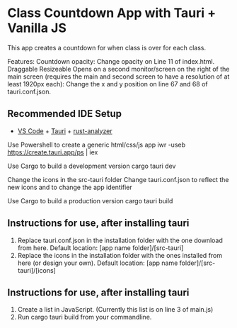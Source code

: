 # Class Countdown App with Tauri + Vanilla JS
This app creates a countdown for when class is over for each class.

Features:
Countdown opacity: Change opacity on Line 11 of index.html.
Draggable
Resizeable
Opens on a second monitor/screen on the right of the main screen (requires the main and second screen to have a resolution of at least 1920px each): Change the x and y position on line 67 and 68 of tauri.conf.json.

## Recommended IDE Setup

- [VS Code](https://code.visualstudio.com/) + [Tauri](https://marketplace.visualstudio.com/items?itemName=tauri-apps.tauri-vscode) + [rust-analyzer](https://marketplace.visualstudio.com/items?itemName=rust-lang.rust-analyzer)


Use Powershell to create a generic html/css/js app
    iwr -useb https://create.tauri.app/ps | iex

Use Cargo to build a development version
    cargo tauri dev

Change the icons in the src-tauri folder
Change tauri.conf.json to reflect the new icons and to change the app identifier

Use Cargo to build a production version
    cargo tauri build

## Instructions for use, after installing tauri
1.  Replace tauri.conf.json in the installation folder with the one download from here. Default location: [app name folder]/[src-tauri]
2. Replace the icons in the installation folder with the ones installed from here (or design your own). Default location: [app name folder]/[src-tauri]/[icons]

## Instructions for use, after installing tauri
1.  Create a list in JavaScript. (Currently this list is on line 3 of main.js)
2.  Run cargo tauri build from your commandline.